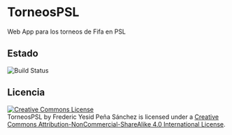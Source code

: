 # TorneosPSL
Web App para los torneos de Fifa en PSL

## Estado
![Build Status](https://travis-ci.org/razorblade446/TorneosPSL.svg)

## Licencia
<a rel="license" href="http://creativecommons.org/licenses/by-nc-sa/4.0/"><img alt="Creative Commons License" style="border-width:0" src="https://i.creativecommons.org/l/by-nc-sa/4.0/88x31.png" /></a><br /><span xmlns:dct="http://purl.org/dc/terms/" property="dct:title">TorneosPSL</span> by <span xmlns:cc="http://creativecommons.org/ns#" property="cc:attributionName">Frederic Yesid Peña Sánchez</span> is licensed under a <a rel="license" href="http://creativecommons.org/licenses/by-nc-sa/4.0/">Creative Commons Attribution-NonCommercial-ShareAlike 4.0 International License</a>.
